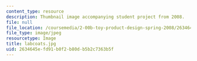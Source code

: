 ```yaml
---
content_type: resource
description: Thumbnail image accompanying student project from 2008.
file: null
file_location: /coursemedia/2-00b-toy-product-design-spring-2008/2634645efd91b0f2b80db5b2c7363b5f_labcoats.jpg
file_type: image/jpeg
resourcetype: Image
title: labcoats.jpg
uid: 2634645e-fd91-b0f2-b80d-b5b2c7363b5f
---
```


